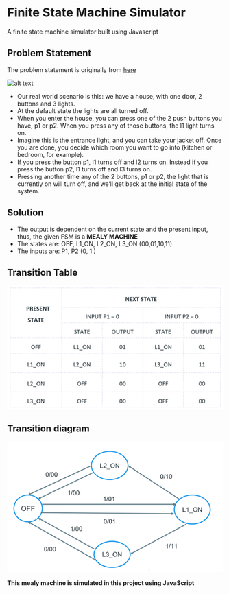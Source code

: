 # Finite State Machine Simulator

A finite state machine simulator built using Javascript


## Problem Statement

The problem statement is originally from [here](https://flaviocopes.com/finite-state-machines/#:~:text=Our%20real%20world%20scenario%20is,the%20l1%20light%20turns%20on.)


<img src="https://flaviocopes.com/finite-state-machines/lights.jpg" alt="alt text" width="500" height="400">

-   Our real world scenario is this: we have a house, with one door, 2 buttons and 3 lights.
-   At the default state the lights are all turned off.
-   When you enter the house, you can press one of the 2 push buttons you have, p1 or p2. When you press any of those buttons, the l1 light turns on.
-   Imagine this is the entrance light, and you can take your jacket off. Once you are done, you decide which room you want to go into (kitchen or bedroom, for example).
-   If you press the button p1, l1 turns off and l2 turns on. Instead if you press the button p2, l1 turns off and l3 turns on.
-   Pressing another time any of the 2 buttons, p1 or p2, the light that is currently on will turn off, and we’ll get back at the initial state of the system.

## Solution

-   The output is dependent on the current state and the present input, thus, the given FSM is a **MEALY MACHINE**
-   The states are: OFF, L1_ON, L2_ON, L3_ON (00,01,10,11)
-   The inputs are: P1, P2 (0, 1 )


## Transition Table

![transition table](./transitiontable.png)

## Transition diagram

![transition diagram](./transitiondiagram.png)


**This mealy machine is simulated in this project using JavaScript**

